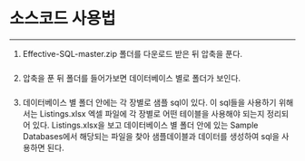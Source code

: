 # 소스코드 사용법
---

1. Effective-SQL-master.zip 폴더를 다운로드 받은 뒤 압축을 푼다.
###
2. 압축을 푼 뒤 폴더를 들어가보면 데이터베이스 별로 폴더가 보인다. 
###
3. 데이터베이스 별 폴더 안에는 각 장별로 샘플 sql이 있다. 이 sql들을 사용하기 위해서는 Listings.xlsx 엑셀 파일에 각 장별로 어떤 테이블을 사용해야 되는지 정리되어 있다. Listings.xlsx을 보고 데이터베이스 별 폴더 안에 있는 Sample Databases에서 해당되는 파일을 찾아 샘플데이블과 데이터를 생성하여 sql을 사용하면 된다.
